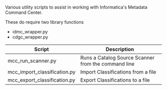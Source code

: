 Various utility scripts to assist in working with Informatica's Metadata Command Center.

These do require two library functions
- idmc_wrapper.py
- cdgc_wrapper.py

| Script                       | Description                                         |
|------------------------------|-----------------------------------------------------|
| mcc_run_scanner.py           | Runs a Catalog Source Scanner from the command line |
| mcc_import_classification.py | Import Classifications from a file                  |
| mcc_export_classification.py | Export Classifications to a file                    |
